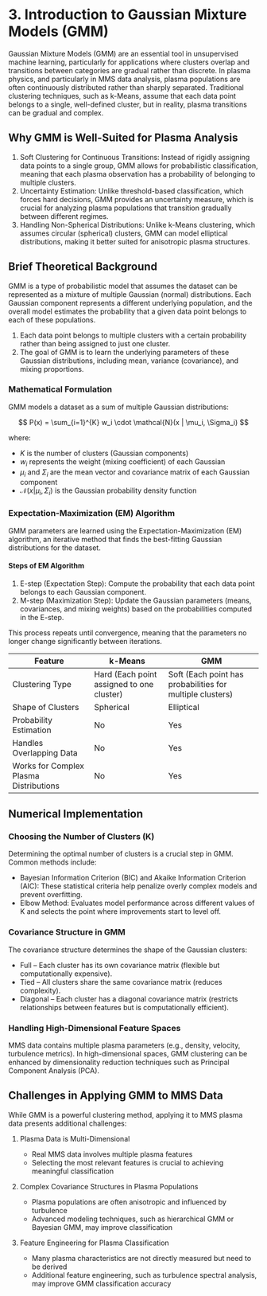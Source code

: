 # 3. Introduction to Gaussian Mixture Models (GMM)

Gaussian Mixture Models (GMM) are an essential tool in unsupervised machine learning, particularly for applications where clusters overlap and transitions between categories are gradual rather than discrete. In plasma physics, and particularly in MMS data analysis, plasma populations are often continuously distributed rather than sharply separated. Traditional clustering techniques, such as k-Means, assume that each data point belongs to a single, well-defined cluster, but in reality, plasma transitions can be gradual and complex.

## Why GMM is Well-Suited for Plasma Analysis

1. Soft Clustering for Continuous Transitions: Instead of rigidly assigning data points to a single group, GMM allows for probabilistic classification, meaning that each plasma observation has a probability of belonging to multiple clusters.
2. Uncertainty Estimation: Unlike threshold-based classification, which forces hard decisions, GMM provides an uncertainty measure, which is crucial for analyzing plasma populations that transition gradually between different regimes.
3. Handling Non-Spherical Distributions: Unlike k-Means clustering, which assumes circular (spherical) clusters, GMM can model elliptical distributions, making it better suited for anisotropic plasma structures.

## Brief Theoretical Background

GMM is a type of probabilistic model that assumes the dataset can be represented as a mixture of multiple Gaussian (normal) distributions. Each Gaussian component represents a different underlying population, and the overall model estimates the probability that a given data point belongs to each of these populations.
1. Each data point belongs to multiple clusters with a certain probability rather than being assigned to just one cluster.
2. The goal of GMM is to learn the underlying parameters of these Gaussian distributions, including mean, variance (covariance), and mixing proportions.

### Mathematical Formulation

GMM models a dataset as a sum of multiple Gaussian distributions:

$$ P(x) = \sum_{i=1}^{K} w_i \cdot \mathcal{N}(x | \mu_i, \Sigma_i) $$

where:
- $K$ is the number of clusters (Gaussian components)
- $w_i$ represents the weight (mixing coefficient) of each Gaussian
- $\mu_i$ and $\Sigma_i$ are the mean vector and covariance matrix of each Gaussian component
- $\mathcal{N}(x | \mu_i, \Sigma_i)$ is the Gaussian probability density function

### Expectation-Maximization (EM) Algorithm

GMM parameters are learned using the Expectation-Maximization (EM) algorithm, an iterative method that finds the best-fitting Gaussian distributions for the dataset.

#### Steps of EM Algorithm
1. E-step (Expectation Step): Compute the probability that each data point belongs to each Gaussian component.
2. M-step (Maximization Step): Update the Gaussian parameters (means, covariances, and mixing weights) based on the probabilities computed in the E-step.

This process repeats until convergence, meaning that the parameters no longer change significantly between iterations.

| Feature | k-Means | GMM |
|---------|---------|-----|
| Clustering Type | Hard (Each point assigned to one cluster) | Soft (Each point has probabilities for multiple clusters) |
| Shape of Clusters | Spherical | Elliptical |
| Probability Estimation | No | Yes |
| Handles Overlapping Data | No | Yes |
| Works for Complex Plasma Distributions | No | Yes |

## Numerical Implementation

### Choosing the Number of Clusters (K)

Determining the optimal number of clusters is a crucial step in GMM. Common methods include:
- Bayesian Information Criterion (BIC) and Akaike Information Criterion (AIC): These statistical criteria help penalize overly complex models and prevent overfitting.
- Elbow Method: Evaluates model performance across different values of  K  and selects the point where improvements start to level off.

### Covariance Structure in GMM

The covariance structure determines the shape of the Gaussian clusters:
- Full – Each cluster has its own covariance matrix (flexible but computationally expensive).
- Tied – All clusters share the same covariance matrix (reduces complexity).
- Diagonal – Each cluster has a diagonal covariance matrix (restricts relationships between features but is computationally efficient).

### Handling High-Dimensional Feature Spaces

MMS data contains multiple plasma parameters (e.g., density, velocity, turbulence metrics). In high-dimensional spaces, GMM clustering can be enhanced by dimensionality reduction techniques such as Principal Component Analysis (PCA).

## Challenges in Applying GMM to MMS Data

While GMM is a powerful clustering method, applying it to MMS plasma data presents additional challenges:

1. Plasma Data is Multi-Dimensional
   - Real MMS data involves multiple plasma features
   - Selecting the most relevant features is crucial to achieving meaningful classification

2. Complex Covariance Structures in Plasma Populations
   - Plasma populations are often anisotropic and influenced by turbulence
   - Advanced modeling techniques, such as hierarchical GMM or Bayesian GMM, may improve classification

3. Feature Engineering for Plasma Classification
   - Many plasma characteristics are not directly measured but need to be derived
   - Additional feature engineering, such as turbulence spectral analysis, may improve GMM classification accuracy